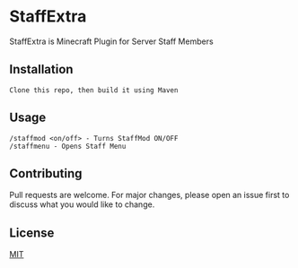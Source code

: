 # StaffExtra

StaffExtra is Minecraft Plugin for Server Staff Members

## Installation



```
Clone this repo, then build it using Maven
```

## Usage

```
/staffmod <on/off> - Turns StaffMod ON/OFF
/staffmenu - Opens Staff Menu
```

## Contributing

Pull requests are welcome. For major changes, please open an issue first
to discuss what you would like to change.

## License

[MIT](https://choosealicense.com/licenses/mit/)
